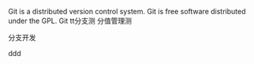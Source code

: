 Git is a distributed version control system.
Git is free software distributed under the GPL.
Git tt分支测 分值管理测

分支开发

ddd